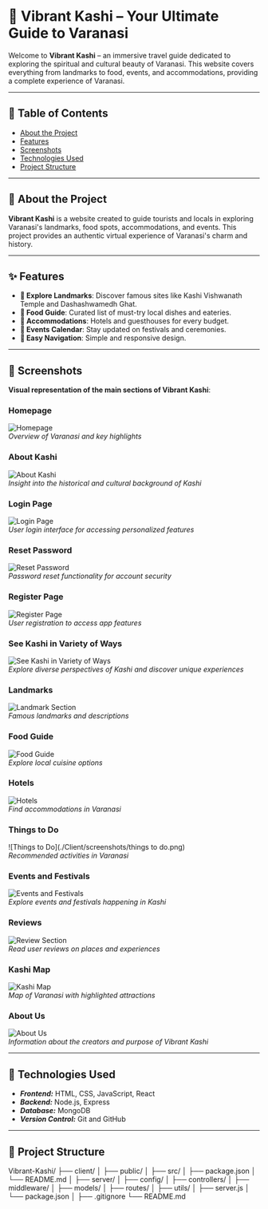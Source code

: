 # 🌆 Vibrant Kashi – Your Ultimate Guide to Varanasi

Welcome to **Vibrant Kashi** – an immersive travel guide dedicated to exploring the spiritual and cultural beauty of Varanasi. This website covers everything from landmarks to food, events, and accommodations, providing a complete experience of Varanasi.

---

## 📜 Table of Contents

- [About the Project](#about-the-project)
- [Features](#features)
- [Screenshots](#screenshots)
- [Technologies Used](#technologies-used)
- [Project Structure](#project-structure)

---

## 📖 About the Project

**Vibrant Kashi** is a website created to guide tourists and locals in exploring Varanasi's landmarks, food spots, accommodations, and events. This project provides an authentic virtual experience of Varanasi's charm and history.

---

## ✨ Features

- **📍 Explore Landmarks**: Discover famous sites like Kashi Vishwanath Temple and Dashashwamedh Ghat.
- **🍲 Food Guide**: Curated list of must-try local dishes and eateries.
- **🏨 Accommodations**: Hotels and guesthouses for every budget.
- **📅 Events Calendar**: Stay updated on festivals and ceremonies.
- **🔹 Easy Navigation**: Simple and responsive design.

---

## 📸 Screenshots

**Visual representation of the main sections of Vibrant Kashi**:

### Homepage

![Homepage](./Client/screenshots/Home.png)  
_Overview of Varanasi and key highlights_

### About Kashi

![About Kashi](./Client/screenshots/about%20kashi.png)  
_Insight into the historical and cultural background of Kashi_

### Login Page

![Login Page](./Client/screenshots/Login%20page.png)  
_User login interface for accessing personalized features_

### Reset Password

![Reset Password](./Client/screenshots/Reset.png)  
_Password reset functionality for account security_

### Register Page

![Register Page](./Client/screenshots/Register.png)  
_User registration to access app features_

### See Kashi in Variety of Ways

![See Kashi in Variety of Ways](./Client/screenshots/see%20kashi%20in%20variety%20of%20ways.png)  
_Explore diverse perspectives of Kashi and discover unique experiences_

### Landmarks

![Landmark Section](./Client/screenshots/All%20destinations.png)  
_Famous landmarks and descriptions_

### Food Guide

![Food Guide](./Client/screenshots/restuarants.png)  
_Explore local cuisine options_

### Hotels

![Hotels](./Client/screenshots/hotels.png)  
_Find accommodations in Varanasi_

### Things to Do

![Things to Do](./Client/screenshots/things to do.png)  
_Recommended activities in Varanasi_

### Events and Festivals

![Events and Festivals](./Client/screenshots/events.png)  
_Explore events and festivals happening in Kashi_

### Reviews

![Review Section](./Client/screenshots/review.png)  
_Read user reviews on places and experiences_

### Kashi Map

![Kashi Map](./Client/screenshots/map.png)  
_Map of Varanasi with highlighted attractions_

### About Us

![About Us](./Client/screenshots/our%20mission.png)  
_Information about the creators and purpose of Vibrant Kashi_

---

## 🔧 Technologies Used

- **_Frontend:_** HTML, CSS, JavaScript, React
- **_Backend:_** Node.js, Express
- **_Database:_** MongoDB
- **_Version Control:_** Git and GitHub

---

## 📁 Project Structure

Vibrant-Kashi/
├── client/
│ ├── public/
│ ├── src/
│ ├── package.json
│ └── README.md
│
├── server/
│ ├── config/
│ ├── controllers/
│ ├── middleware/
│ ├── models/
│ ├── routes/
│ ├── utils/
│ ├── server.js
│ └── package.json
│
├── .gitignore
└── README.md
